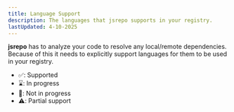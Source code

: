 ```yaml
---
title: Language Support
description: The languages that jsrepo supports in your registry.
lastUpdated: 4-10-2025
---
```


<script>
    import { LanguageSupport } from "$lib/components/site/docs";
</script>

**jsrepo** has to analyze your code to resolve any local/remote dependencies. Because of this it needs to explicitly support languages for them to be used in your registry.

- ✅: Supported
- ⌛️: In progress
- 🚫: Not in progress
- ⚠️: Partial support

<LanguageSupport/>
